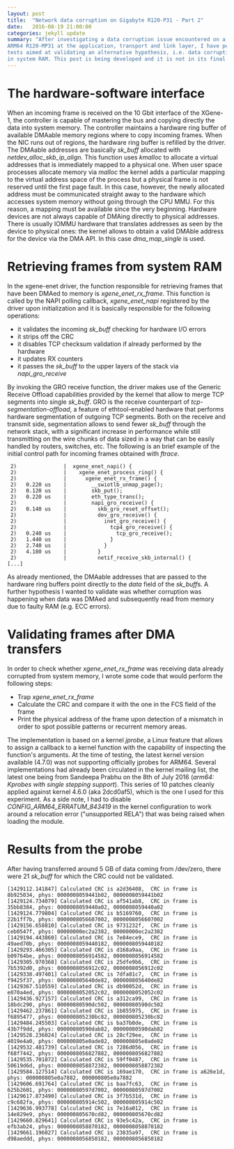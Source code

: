 ```yaml
---
layout: post
title:  "Network data corruption on Gigabyte R120-P31 - Part 2"
date:   2016-08-19 21:00:00
categories: jekyll update
summary: "After investigating a data corruption issue encountered on a Gigabyte 
ARM64 R120-MP31 at the application, transport and link layer, I have performed some
tests aimed at validating an alternative hypothesis, i.e. data corruption happening
in system RAM. This post is being developed and it is not in its final state."
---
```


The hardware-software interface
=======
When an incoming frame is received on the 10 Gbit interface of the XGene-1,  the controller is capable
of mastering the bus and copying directly the data into system memory. The controller
maintains a hardware ring buffer of available DMAable memory regions where to copy
incoming frames. When the NIC runs out of regions, the hardware ring buffer is
refilled by the driver. The DMAable addresses are basically *sk_buff* allocated
with *netdev_alloc_skb_ip_align*. This function uses *kmalloc* to allocate 
a virtual addresses that is immediately mapped to a physical one. 
When user space processes allocate  memory via *malloc* the kernel adds a particular 
mapping to the virtual address  space of the process but a physical frame is 
not reserved until the first page fault.
In this case, however, the newly allocated address must be communicated straight 
away to the hardware which accesses system memory without going through the CPU MMU. 
For this reason, a mapping must be available since the very beginning. Hardware devices are
not always capable of DMAing directly to physical addresses. There is usually IOMMU
hardware that translates addresses as seen by the device to physical ones:
the kernel allows to obtain a valid DMAble address for the device via the DMA API. 
In this case *dma_map_single* is used.

Retrieving frames from system RAM
=======
In the xgene-enet driver, the function responsible for retrieving frames that 
have been DMAed to memory is *xgene_enet_rx_frame*. This function is called
by the NAPI polling callback, *xgene_enet_napi*  registered by the driver upon 
initialization and it is basically responsible for the following operations:

  * it validates the incoming *sk_buff* checking for hardware I/O errors
  * it strips off the CRC 
  * it disables TCP checksum validation if already performed by the hardware
  * it updates RX counters
  * it passes the *sk_buff* to the upper layers of the stack via *napi_gro_receive*

By invoking the GRO receive function, the driver makes use of the 
Generic Receive Offload capabilities provided by the kernel that allow to merge 
TCP segments into single *sk_buff*. GRO is the receive counterpart of 
*tcp-segmentation-offload*, a feature of ethtool-enabled hardware that performs
hardware segmentation of outgoing TCP segments. Both on the receive and transmit side, 
segmentation allows to send fewer *sk_buff*  through the network stack, 
with a significant increase in performance while still transmitting on the wire
chunks of data sized in a way that can be easily handled by routers, switches, etc.
The following is an brief example of the initial control path for incoming frames obtained with *ftrace*.

```   
 2)               |  xgene_enet_napi() {
 2)               |    xgene_enet_process_ring() {
 2)               |      xgene_enet_rx_frame() {
 2)   0.220 us    |        __swiotlb_unmap_page();
 2)   0.120 us    |        skb_put();
 2)   0.220 us    |        eth_type_trans();
 2)               |        napi_gro_receive() {
 2)   0.140 us    |          skb_gro_reset_offset();
 2)               |          dev_gro_receive() {
 2)               |            inet_gro_receive() {
 2)               |              tcp4_gro_receive() {
 2)   0.240 us    |                tcp_gro_receive();
 2)   1.440 us    |              }
 2)   2.740 us    |            }
 2)   4.180 us    |          }
 2)               |          netif_receive_skb_internal() {
[...]
```

As already mentioned, the DMAable addresses that are passed to the hardware 
ring buffers point directly to the *data* field of the *sk_buff*s. A further hypothesis 
I wanted to validate was whether corruption was happening when data was 
DMAed and subsequently read from memory due to faulty RAM (e.g. ECC errors).


Validating frames after DMA transfers
=======
In order to check whether *xgene_enet_rx_frame* was receiving data already corrupted
from system memory, I wrote some code that would perform the following steps:
    
  * Trap *xgene_enet_rx_frame*
  * Calculate the CRC and compare it with the one in the FCS field of the frame
  * Print the physical address of the frame upon detection of a mismatch in order
    to spot possible patterns or recurrent memory areas.

The implementation is based on a kernel *jprobe*, a Linux feature
that allows to assign a callback to a kernel function with the capability 
of inspecting the function's arguments. At the time of testing, the latest kernel version available 
(4.7.0) was not supporting officially jprobes for ARM64. Several implementations had already 
been circulated in the kernel mailing list, the latest one being from Sandeepa Prabhu 
on the 8th of July 2016 (*arm64: Kprobes with single stepping support*). 
This series of 10 patches cleanly applied against kernel 4.6.0 (aka 2dcd0af5), which is
the one I used for this experiment. As a side note, I had to disable
*CONFIG_ARM64_ERRATUM_843419* in the kernel configuration to work around a 
relocation error ("unsupported RELA") that was being raised when loading the module.


Results from the probe
=======
After having transferred around 5 GB of data coming from /dev/zero, there were
21 *sk_buff* for which the CRC could not be validated.

```
[1429112.141847] Calculated CRC is a2d36408,  CRC in frame is 8b925034, phys: 0000008059441b02, 0000008059441b02
[1429124.734079] Calculated CRC is af541ab8,  CRC in frame is 35bb8384, phys: 0000008059440a02, 0000008059440a02
[1429124.779804] Calculated CRC is b5169760,  CRC in frame is 22b1ff7b, phys: 0000008056607002, 0000008056607002
[1429156.658810] Calculated CRC is 9731232f,  CRC in frame is ceb0547f, phys: 00000000ec2a2382, 00000000ec2a2382
[1429194.443860] Calculated CRC is 7e84ece9,  CRC in frame is 49aed70b, phys: 0000008059440182, 0000008059440182
[1429293.466305] Calculated CRC is d168a9aa,  CRC in frame is b09764be, phys: 0000008056914582, 0000008056914582
[1429305.970368] Calculated CRC is 25dfe9b6,  CRC in frame is 7b5392d0, phys: 0000008056912c02, 0000008056912c02
[1429338.497401] Calculated CRC is 7dfa81c7,  CRC in frame is f9425f37, phys: 000000805640de82, 000000805640de82
[1429367.510559] Calculated CRC is db90052d,  CRC in frame is e070a4ed, phys: 0000008052052c02, 0000008052052c02
[1429436.927157] Calculated CRC is a312ca99,  CRC in frame is 18bdc290, phys: 00000080590dc502, 00000080590dc502
[1429462.237861] Calculated CRC is 1b855975,  CRC in frame is f6895477, phys: 000000805230bc82, 000000805230bc82
[1429484.245503] Calculated CRC is ba37b0de,  CRC in frame is 43b7f9dd, phys: 00000080590dab82, 00000080590dab82
[1429528.236024] Calculated CRC is 28cf29ee,  CRC in frame is 4019e4a0, phys: 000000805e0ade82, 000000805e0ade82
[1429532.481739] Calculated CRC is 7286d056,  CRC in frame is f68f7442, phys: 0000008056827882, 0000008056827882
[1429535.701872] Calculated CRC is 59ff0487,  CRC in frame is 50619d6d, phys: 0000008058872382, 0000008058872382
[1429584.127514] Calculated CRC is 169ae170,  CRC in frame is a626e1d, phys: 000000805e0a7882, 000000805e0a7882
[1429606.691764] Calculated CRC is baa7fc63,  CRC in frame is 625b2601, phys: 00000080597d7002, 00000080597d7002
[1429617.873490] Calculated CRC is 3f7b531d,  CRC in frame is c9c682fa, phys: 000000805914c502, 000000805914c502
[1429636.993778] Calculated CRC is 7e16a012,  CRC in frame is 14e829e9, phys: 000000805670cd82, 000000805670cd82
[1429660.829641] Calculated CRC is 93e5c42a,  CRC in frame is efb3ab24, phys: 0000008058870182, 0000008058870182
[1429661.196027] Calculated CRC is 23835a97,  CRC in frame is d98aeddd, phys: 0000008056850182, 0000008056850182
```

